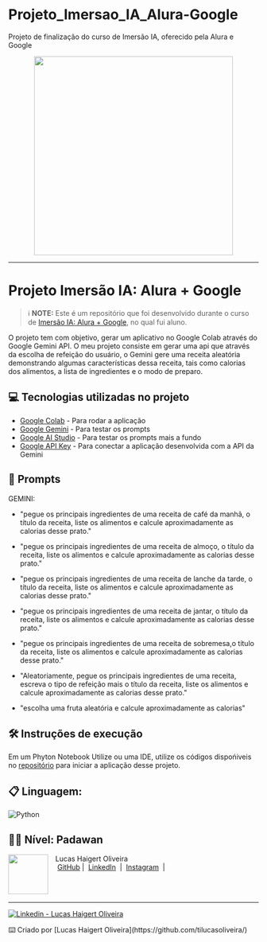 # Projeto_Imersao_IA_Alura-Google
Projeto de finalização do curso de Imersão IA, oferecido pela Alura e Google

<p align="center"> 
    <img src="https://cursos.alura.com.br/assets/images/immersion/imersao_ia_google_logo.png" width="400" />
</p>


<p align="center">



-------

# Projeto Imersão IA: Alura + Google



 > ℹ️ **NOTE:** Este é um repositório que foi desenvolvido durante o curso de [Imersão IA: Alura + Google](https://cursos.alura.com.br/imersoes/aulas/aula-1-mergulhando-no-gemini-a-ia-do-google-c128), no qual fui aluno.

O projeto tem com objetivo, gerar um aplicativo no Google Colab através do Google Gemini API. O meu projeto consiste em gerar uma api que através da escolha de refeição do usuário, o Gemini gere uma receita aleatória demonstrando algumas características dessa receita, tais como calorias dos alimentos, a lista de ingredientes e o modo de preparo. 





## 💻 Tecnologias utilizadas no projeto

- [Google Colab](https://colab.google/) - Para rodar a aplicação
- [Google Gemini](https://gemini.google.com/) - Para testar os prompts
- [Google AI Studio](https://aistudio.google.com) - Para testar os prompts mais a fundo
- [Google API Key](https://aistudio.google.com/app/apikey?utm_source=website&utm_medium=referral&utm_campaign=Alura&utm_content=) - Para conectar a aplicação desenvolvida com a API da Gemini




## 🧠 Prompts


GEMINI:

- "pegue os principais ingredientes de uma receita de café da manhã, o título da receita, liste os alimentos e calcule aproximadamente as calorias desse prato."


- "pegue os principais ingredientes de uma receita de almoço, o título da receita, liste os alimentos e calcule aproximadamente as calorias desse prato."

- "pegue os principais ingredientes de uma receita de lanche da tarde, o título da receita, liste os alimentos e calcule aproximadamente as calorias desse prato."

- "pegue os principais ingredientes de uma receita de jantar, o título da receita, liste os alimentos e calcule aproximadamente as calorias desse prato."


- "pegue os principais ingredientes de uma receita de sobremesa,o título da receita, liste os alimentos e calcule aproximadamente as calorias desse prato."
  
  
- "Aleatoriamente, pegue os principais ingredientes de uma receita, escreva o tipo de refeição mais o título da receita, liste os alimentos e calcule aproximadamente as calorias desse prato."

- "escolha uma fruta aleatória e calcule aproximadamente as calorias"



## 🛠️ Instruções de execução

Em um Phyton Notebook Utilize ou uma IDE, utilize os códigos dispońiveis no [repositório](https://github.com/tilucasoliveira/Projeto_Imersao_IA_Alura-Google/blob/main/projeto_imersao_alura.ipynb) para iniciar a aplicação desse projeto.


## 📋 Linguagem: 

![Python](https://img.shields.io/badge/python-3670A0?style=for-the-badge&logo=python&logoColor=ffdd54)


## 👨‍💻 Nível: Padawan

<p>
    <img align=left margin=10 width=80 src="https://avatars.githubusercontent.com/u/8718560?v=4"/>
    <p>&nbsp&nbsp&nbspLucas Haigert Oliveira<br>
    &nbsp&nbsp&nbsp
    <a href="https://github.com/tilucasoliveira/">
    GitHub</a>&nbsp;|&nbsp;
    <a href="https://br.linkedin.com/in/lucas-haigert-oliveira">LinkedIn</a>
&nbsp;|&nbsp;
    <a href="https://www.instagram.com/lucknup/">
    Instagram</a>
&nbsp;|&nbsp;</p>
</p>
<br/><br/>
<p>

---
<a href="https://www.linkedin.com/in/lucas-haigert-oliveira/"><img src="https://img.shields.io/badge/LinkedIn-0077B5?style=for-the-badge&logo=linkedin&logoColor=white" alt="Linkedin - Lucas Haigert Oliveira"></a>
</p>
⌨️ Criado por [Lucas Haigert Oliveira](https://github.com/tilucasoliveira/)
